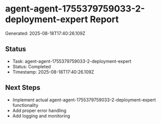 # agent-agent-1755379759033-2-deployment-expert Report

Generated: 2025-08-18T17:40:26.109Z

## Status
- Task: agent-agent-1755379759033-2-deployment-expert
- Status: Completed
- Timestamp: 2025-08-18T17:40:26.109Z

## Next Steps
- Implement actual agent-agent-1755379759033-2-deployment-expert functionality
- Add proper error handling
- Add logging and monitoring
